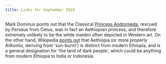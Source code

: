 ```yaml
---
title: Links for September 2019
---
```


Mark Dominus points out that the Classical [Princess Andromeda],
rescued by Perseus from Cetus, was in fact an Aethiopian princess, and
therefore extremely unlikely to be the white maiden often depicted in
Western art.  On the other hand, Wikipedia [points out] that Aethiopia
(or more properly Αἰθιοπία, deriving from 'sun-burnt') is distinct
from modern Ethiopia, and is a general designation for 'the land of
dark people', which could be anything from modern Ethiopia to India or
Indonesia.

[Princess Andromeda]: https://blog.plover.com/book/myth/princess-andromeda.html
[points out]: https://en.wikipedia.org/wiki/Andromeda_(mythology)#Ethnicities_of_Andromeda
